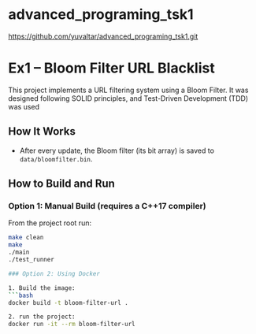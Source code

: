 # advanced_programing_tsk1
https://github.com/yuvaltar/advanced_programing_tsk1.git


# Ex1 – Bloom Filter URL Blacklist

This project implements a URL filtering system using a Bloom Filter.
It was designed following SOLID principles, and Test-Driven Development (TDD)
was used

## How It Works

- After every update, the Bloom filter (its bit array) is saved to `data/bloomfilter.bin`.

## How to Build and Run

### Option 1: Manual Build (requires a C++17 compiler)

From the project root run:
```bash
make clean 
make
./main  
./test_runner

### Option 2: Using Docker

1. Build the image:
```bash
docker build -t bloom-filter-url .

2. run the project:
docker run -it --rm bloom-filter-url
